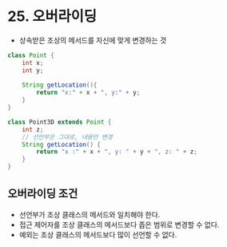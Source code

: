 # 25. 오버라이딩

- 상속받은 조상의 메서드를 자신에 맞게 변경하는 것

```java
class Point {
    int x;
    int y;
    
    String getLocation(){
        return "x:" + x + ", y:" + y;
    }
}

class Point3D extends Point {
    int z;
    // 선언부은 그대로, 내용만 변경
    String getLocation() {
        return "x :" + x + ", y: " + y + ", z: " + z;
    }
}
```



## 오버라이딩 조건

- 선언부가 조상 클래스의 메서드와 일치해야 한다.
- 접근 제어자를 조상 클래스의 메서드보다 좁은 범위로 변경할 수 없다.
- 예외는 조상 클래스의 메서드보다 많이 선언할 수 없다.



